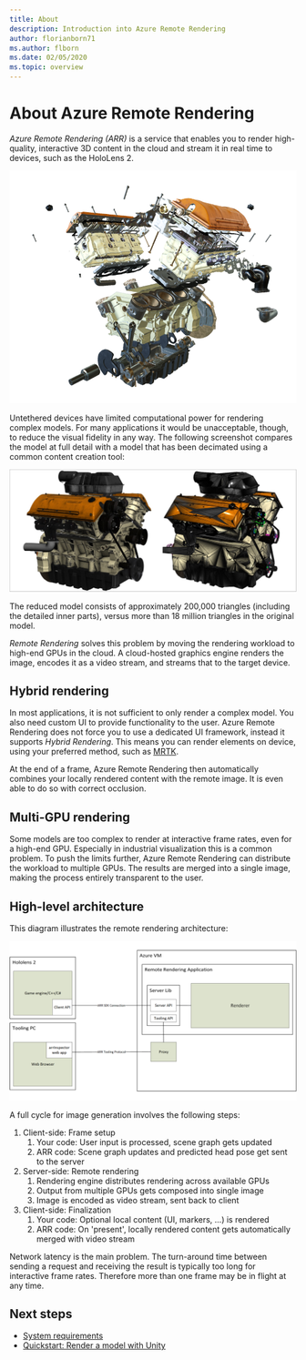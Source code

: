 ```yaml
---
title: About
description: Introduction into Azure Remote Rendering
author: florianborn71
ms.author: flborn
ms.date: 02/05/2020
ms.topic: overview
---
```


# About Azure Remote Rendering

*Azure Remote Rendering (ARR)* is a service that enables you to render high-quality, interactive 3D content in the cloud and stream it in real time to devices, such as the HoloLens 2.

![Diagram that shows an example of rendered high-quality, interactive 3D automobile engine.](../media/arr-engine.png)

Untethered devices have limited computational power for rendering complex models. For many applications it would be unacceptable, though, to reduce the visual fidelity in any way. The following screenshot compares the model at full detail with a model that has been decimated using a common content creation tool:

![Sample model](./media/engine-model-decimated.png)

The reduced model consists of approximately 200,000 triangles (including the detailed inner parts), versus more than 18 million triangles in the original model.

*Remote Rendering* solves this problem by moving the rendering workload to high-end GPUs in the cloud. A cloud-hosted graphics engine renders the image, encodes it as a video stream, and streams that to the target device.

## Hybrid rendering

In most applications, it is not sufficient to only render a complex model. You also need custom UI to provide functionality to the user. Azure Remote Rendering does not force you to use a dedicated UI framework, instead it supports *Hybrid Rendering*. This means you can render elements on device, using your preferred method, such as [MRTK](https://microsoft.github.io/MixedRealityToolkit-Unity/Documentation/GettingStartedWithTheMRTK.html).

At the end of a frame, Azure Remote Rendering then automatically combines your locally rendered content with the remote image. It is even able to do so with correct occlusion.

## Multi-GPU rendering

Some models are too complex to render at interactive frame rates, even for a high-end GPU. Especially in industrial visualization this is a common problem. To push the limits further, Azure Remote Rendering can distribute the workload to multiple GPUs. The results are merged into a single image, making the process entirely transparent to the user.

## High-level architecture

This diagram illustrates the remote rendering architecture:

![Architecture](./media/arr-high-level-architecture.png)

A full cycle for image generation involves the following steps:

1. Client-side: Frame setup
    1. Your code: User input is processed, scene graph gets updated
    1. ARR code: Scene graph updates and predicted head pose get sent to the server
1. Server-side: Remote rendering
    1. Rendering engine distributes rendering across available GPUs
    1. Output from multiple GPUs gets composed into single image
    1. Image is encoded as video stream, sent back to client
1. Client-side: Finalization
    1. Your code: Optional local content (UI, markers, ...) is rendered
    1. ARR code: On 'present', locally rendered content gets automatically merged with video stream

Network latency is the main problem. The turn-around time between sending a request and receiving the result is typically too long for interactive frame rates. Therefore more than one frame may be in flight at any time.

## Next steps

* [System requirements](system-requirements.md)
* [Quickstart: Render a model with Unity](../quickstarts/render-model.md)

